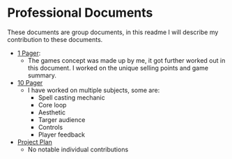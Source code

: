 # Professional Documents
These documents are group documents, in this readme I will describe my contribution to these documents.

- [1 Pager](01.%20Secrets%20of%20Ignacios%201-pager.pdf):
  - The games concept was made up by me, it got further worked out in this document. I worked on the unique selling points and game summary.
- [10 Pager](02.%20Secrets%20of%20Ignacios%2010-page%20GDD.pdf)
  - I have worked on multiple subjects, some are:
    - Spell casting mechanic
    - Core loop
    - Aesthetic
    - Targer audience
    - Controls
    - Player feedback
- [Project Plan](03.%20Secrets%20of%20Ignacios%20Project%20Plan.pdf)
  - No notable individual contributions
